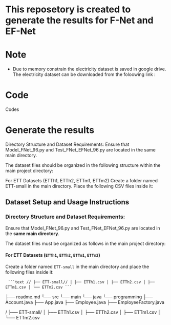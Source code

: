 # This reposetory is created to generate the results for F-Net and EF-Net 

# Note
- Due to memory constrain the electricity dataset is saved in google drive. The electricity dataset can be downloaded from the foloowing link : 

# Code
Codes 

# Generate the results
Directory Structure and Dataset Requirements:
Ensure that Model_FNet_96.py and Test_FNet_EFNet_96.py are located in the same main directory.

The dataset files should be organized in the following structure within the main project directory:

For ETT Datasets (ETTh1, ETTh2, ETTm1, ETTm2)
Create a folder named ETT-small in the main directory. Place the following CSV files inside it:

## Dataset Setup and Usage Instructions

### Directory Structure and Dataset Requirements:

Ensure that Model_FNet_96.py and Test_FNet_EFNet_96.py are located in the **same main directory**.

The dataset files must be organized as follows in the main project directory:

#### For ETT Datasets (`ETTh1`, `ETTh2`, `ETTm1`, `ETTm2`)
Create a folder named `ETT-small` in the main directory and place the following files inside it:


<pre lang="markdown"> <code>```text <project-root>// ├── ETT-small// │ ├── ETTh1.csv │ ├── ETTh2.csv │ ├── ETTm1.csv │ └── ETTm2.csv ```</code> </pre>

├── readme.md
└── src
    └── main
        └── java
            └── programming
                ├── Account.java
                ├── App.java
                ├── Employee.java
                ├── EmployeeFactory.java


<project-root>/
├── ETT-small/
│   ├── ETTh1.csv
│   ├── ETTh2.csv
│   ├── ETTm1.csv
│   └── ETTm2.csv
